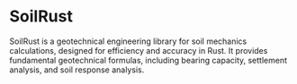 # SoilRust

SoilRust is a geotechnical engineering library for soil mechanics calculations, designed for efficiency and accuracy in Rust. It provides fundamental geotechnical formulas, including bearing capacity, settlement analysis, and soil response analysis.
